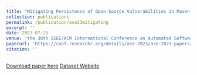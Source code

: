 ```yaml
---
title: "Mitigating Persistence of Open-Source Vulnerabilities in Maven Ecosystem"
collection: publications
permalink: /publication/ase23mitigating
excerpt: ''
date: 2023-07-25
venue: 'the 38th IEEE/ACM International Conference on Automated Software Engineering (ASE 2023)'
paperurl: 'https://conf.researchr.org/details/ase-2023/ase-2023-papers/45/Mitigating-Persistence-of-Open-Source-Vulnerabilities-in-Maven-Ecosystem'
citation: ''
---
```

<!-- Your Name, You. (2010). &quot;Paper Title Number 4.&quot; <i>Journal 1</i>. 1(2). -->
<!-- This paper is about the number 4. The number 5 is left for future work. -->

[Download paper here](https://arxiv.org/pdf/2308.03419.pdf)
[Dataset Website](https://sites.google.com/view/ase23maven)
<!-- Recommended citation: Your Name, You. (2010). "Paper Title Number 4." <i>Journal 1</i>. 1(2). -->
